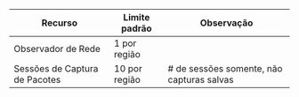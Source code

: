 | Recurso | Limite padrão | Observação |
| --- | --- | --- |
| Observador de Rede | 1 por região  | |
| Sessões de Captura de Pacotes |10 por região |# de sessões somente, não capturas salvas |


